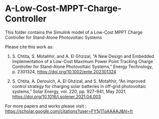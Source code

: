 # A-Low-Cost-MPPT-Charge-Controller
This folder contains the Simulink model of a Low-Cost MPPT Charge Controller for Stand-Alone Photovoltaic Systems


Please cite this work as: 

1. S. Chtita, S. Motahhir, and A. El Ghzizal, “A New Design and Embedded Implementation of a Low-Cost Maximum Power Point Tracking Charge Controller for Stand-Alone Photovoltaic Systems,” Energy Technology, p. 2301324, https://doi.org/10.1002/ente.202301324

2. S. Chtita, A. Derouich, A. El Ghzizal, and S. Motahhir, “An improved control strategy for charging solar batteries in off-grid photovoltaic systems,” Solar Energy, vol. 220, pp. 927–941, May 2021, https://doi.org/10.1016/j.solener.2021.04.003


For more papers and works please visit : https://scholar.google.com/citations?user=FY5j1ToAAAAJ&hl=fr

